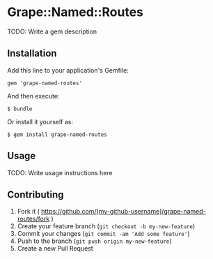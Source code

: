 # Grape::Named::Routes

TODO: Write a gem description

## Installation

Add this line to your application's Gemfile:

    gem 'grape-named-routes'

And then execute:

    $ bundle

Or install it yourself as:

    $ gem install grape-named-routes

## Usage

TODO: Write usage instructions here

## Contributing

1. Fork it ( https://github.com/[my-github-username]/grape-named-routes/fork )
2. Create your feature branch (`git checkout -b my-new-feature`)
3. Commit your changes (`git commit -am 'Add some feature'`)
4. Push to the branch (`git push origin my-new-feature`)
5. Create a new Pull Request
